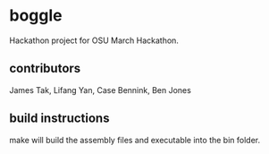 # boggle
Hackathon project for OSU March Hackathon.

## contributors
James Tak, Lifang Yan, Case Bennink, Ben Jones

## build instructions
make will build the assembly files and executable into the bin folder.
